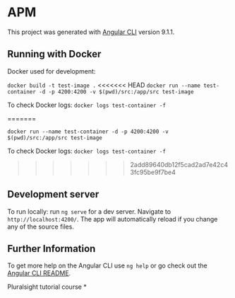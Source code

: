 # APM

This project was generated with [Angular CLI](https://github.com/angular/angular-cli) version 9.1.1.

## Running with Docker
Docker used for development:

`docker build -t test-image .`
<<<<<<< HEAD
`docker run --name test-container -d -p 4200:4200 -v $(pwd)/src:/app/src test-image`

To check Docker logs:
`docker logs test-container -f`

=======

`docker run --name test-container -d -p 4200:4200 -v $(pwd)/src:/app/src test-image`

To check Docker logs:
`docker logs test-container -f`

>>>>>>> 2add89640db12f5cad2ad7e42c43fc95be9f7be4
## Development server

To run locally: run `ng serve` for a dev server. Navigate to `http://localhost:4200/`. The app will automatically reload if you change any of the source files.


## Further Information

To get more help on the Angular CLI use `ng help` or go check out the [Angular CLI README](https://github.com/angular/angular-cli/blob/master/README.md).

Pluralsight tutorial course *
